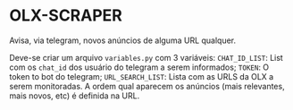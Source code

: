 # OLX-SCRAPER

Avisa, via telegram, novos anúncios de alguma URL qualquer.

Deve-se criar um arquivo `variables.py` com 3 variáveis:
`CHAT_ID_LIST`: List com os `chat_id` dos usuário do telegram a serem informados;
`TOKEN`: O token to bot do telegram;
`URL_SEARCH_LIST`: Lista com as URLS da OLX a serem monitoradas. A ordem qual aparecem os anúncios (mais relevantes, mais novos, etc) é definida na URL.
